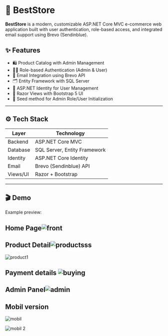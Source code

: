 # 🛒 BestStore

**BestStore** is a modern, customizable ASP.NET Core MVC e-commerce web application built with user authentication, role-based access, and integrated email support using Brevo (Sendinblue).

## ✨ Features

- 🛍️ Product Catalog with Admin Management
- 🧑‍💼 Role-based Authentication (Admin & User)
- 📧 Email Integration using Brevo API
- 🗂️ Entity Framework with SQL Server
- 🔐 ASP.NET Identity for User Management
- 🎨 Razor Views with Bootstrap 5 UI
- 🚀 Seed method for Admin Role/User Initialization

---

## ⚙️ Tech Stack

| Layer        | Technology                     |
|-------------|---------------------------------|
| Backend      | ASP.NET Core MVC               |
| Database     | SQL Server, Entity Framework   |
| Identity     | ASP.NET Core Identity           |
| Email        | Brevo (Sendinblue) API         |
| Views/UI     | Razor + Bootstrap              |

---

## 🎬 Demo

Example preview:

Home Page![front](https://github.com/user-attachments/assets/fed95c25-a234-40da-88e1-a9a9341d8f37)
---

Product Detail![productsss](https://github.com/user-attachments/assets/6ea75914-33cb-423d-8009-f49ceea9a355)
---

![product1](https://github.com/user-attachments/assets/a4a21286-40c4-4527-b296-b531ff597690)

Payment details ![buying](https://github.com/user-attachments/assets/870ec1f6-d377-494d-8b7c-ea77d5dd0e36)
---


Admin Panel![admin](https://github.com/user-attachments/assets/950b146d-0402-4a43-b3d5-43c2fef57e56)
---
Mobil version
---

 ![mobil](https://github.com/user-attachments/assets/9fa59b03-0116-42e9-af62-b53dfc6e2e2b)

![mobil 2](https://github.com/user-attachments/assets/1e95229e-ca75-4cee-95c0-c8499159e099)






